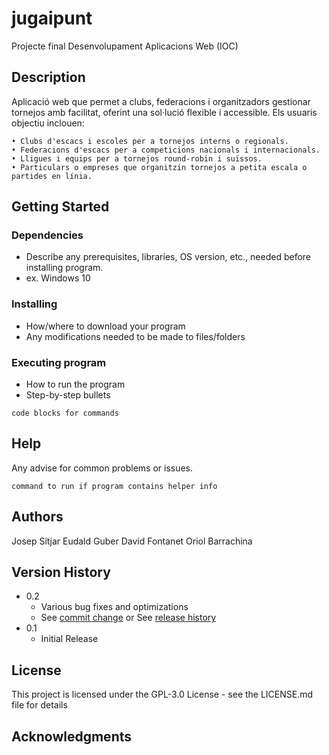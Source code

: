 # jugaipunt

Projecte final Desenvolupament Aplicacions Web (IOC)

## Description

Aplicació web que permet a clubs, federacions i organitzadors gestionar tornejos amb facilitat, oferint una sol·lució flexible i accessible. 
Els usuaris objectiu inclouen: 

    • Clubs d'escacs i escoles per a tornejos interns o regionals.
    • Federacions d'escacs per a competicions nacionals i internacionals.
    • Lligues i equips per a tornejos round-robin i suïssos.
    • Particulars o empreses que organitzin tornejos a petita escala o partides en línia.

## Getting Started

### Dependencies

* Describe any prerequisites, libraries, OS version, etc., needed before installing program.
* ex. Windows 10

### Installing

* How/where to download your program
* Any modifications needed to be made to files/folders

### Executing program

* How to run the program
* Step-by-step bullets
```
code blocks for commands
```

## Help

Any advise for common problems or issues.
```
command to run if program contains helper info
```

## Authors


Josep Sitjar
Eudald Guber
David Fontanet
Oriol Barrachina


## Version History

* 0.2
    * Various bug fixes and optimizations
    * See [commit change]() or See [release history]()
* 0.1
    * Initial Release

## License

This project is licensed under the GPL-3.0 License - see the LICENSE.md file for details

## Acknowledgments


